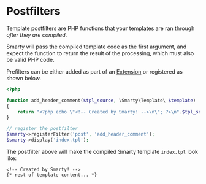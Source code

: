 # Postfilters

Template postfilters are PHP functions that your templates are ran
through *after they are compiled*.

Smarty will
pass the compiled template code as the first argument, and expect the
function to return the result of the processing, which must also be valid PHP code.

Prefilters can be either added as part of an [Extension](../extending/extensions.md) or
registered as shown below.


```php
<?php

function add_header_comment($tpl_source, \Smarty\Template\ $template)
{
    return "<?php echo \"<!-- Created by Smarty! -->\n\"; ?>\n".$tpl_source;
}

// register the postfilter
$smarty->registerFilter('post', 'add_header_comment');
$smarty->display('index.tpl');
```

The postfilter above will make the compiled Smarty template `index.tpl`
look like:

```smarty
<!-- Created by Smarty! -->
{* rest of template content... *}
```
